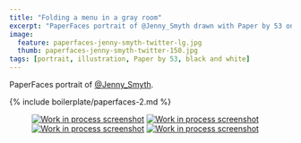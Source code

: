 ```yaml
---
title: "Folding a menu in a gray room"
excerpt: "PaperFaces portrait of @Jenny_Smyth drawn with Paper by 53 on an iPad."
image: 
  feature: paperfaces-jenny-smyth-twitter-lg.jpg
  thumb: paperfaces-jenny-smyth-twitter-150.jpg
tags: [portrait, illustration, Paper by 53, black and white]
---
```


PaperFaces portrait of [@Jenny_Smyth](http://twitter.com/Jenny_Smyth).

{% include boilerplate/paperfaces-2.md %}

<figure class="half">
	<a href="{{ site.url }}/assets/images/paperfaces-jenny-smyth-process-1-lg.jpg"><img src="{{ site.url }}/assets/images/paperfaces-jenny-smyth-process-1-600.jpg" alt="Work in process screenshot"></a>
	<a href="{{ site.url }}/assets/images/paperfaces-jenny-smyth-process-2-lg.jpg"><img src="{{ site.url }}/assets/images/paperfaces-jenny-smyth-process-2-600.jpg" alt="Work in process screenshot"></a>
	<a href="{{ site.url }}/assets/images/paperfaces-jenny-smyth-process-3-lg.jpg"><img src="{{ site.url }}/assets/images/paperfaces-jenny-smyth-process-3-600.jpg" alt="Work in process screenshot"></a>
	<a href="{{ site.url }}/assets/images/paperfaces-jenny-smyth-process-4-lg.jpg"><img src="{{ site.url }}/assets/images/paperfaces-jenny-smyth-process-4-600.jpg" alt="Work in process screenshot"></a>
</figure>